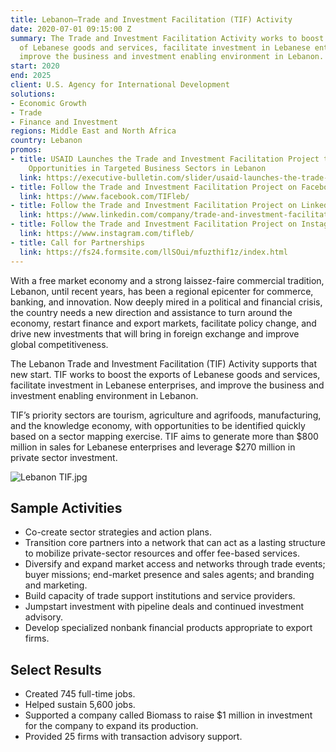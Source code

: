 ```yaml
---
title: Lebanon—Trade and Investment Facilitation (TIF) Activity
date: 2020-07-01 09:15:00 Z
summary: The Trade and Investment Facilitation Activity works to boost the exports
  of Lebanese goods and services, facilitate investment in Lebanese enterprises, and
  improve the business and investment enabling environment in Lebanon.
start: 2020
end: 2025
client: U.S. Agency for International Development
solutions:
- Economic Growth
- Trade
- Finance and Investment
regions: Middle East and North Africa
country: Lebanon
promos:
- title: USAID Launches the Trade and Investment Facilitation Project to Enhance Economic
    Opportunities in Targeted Business Sectors in Lebanon
  link: https://executive-bulletin.com/slider/usaid-launches-the-trade-and-investment-facilitation-tif-project-to-enhance-economic-opportunities-in-targeted-business-sectors-in-lebanon
- title: Follow the Trade and Investment Facilitation Project on Facebook
  link: https://www.facebook.com/TIFleb/
- title: Follow the Trade and Investment Facilitation Project on LinkedIn
  link: https://www.linkedin.com/company/trade-and-investment-facilitation-project/
- title: Follow the Trade and Investment Facilitation Project on Instagram
  link: https://www.instagram.com/tifleb/
- title: Call for Partnerships
  link: https://fs24.formsite.com/llSOui/mfuzthif1z/index.html
---
```


With a free market economy and a strong laissez-faire commercial tradition, Lebanon, until recent years, has been a regional epicenter for commerce, banking, and innovation. Now deeply mired in a political and financial crisis, the country needs a new direction and assistance to turn around the economy, restart finance and export markets, facilitate policy change, and drive new investments that will bring in foreign exchange and improve global competitiveness. 

The Lebanon Trade and Investment Facilitation (TIF) Activity supports that new start. TIF works to boost the exports of Lebanese goods and services, facilitate investment in Lebanese enterprises, and improve the business and investment enabling environment in Lebanon.
 
TIF’s priority sectors are tourism, agriculture and agrifoods, manufacturing, and the knowledge economy, with opportunities to be identified quickly based on a sector mapping exercise. TIF aims to generate more than $800 million in sales for Lebanese enterprises and leverage $270 million in private sector investment. 

![Lebanon TIF.jpg](/uploads/Lebanon%20TIF.jpg)

## Sample Activities

* Co-create sector strategies and action plans.
* Transition core partners into a network that can act as a lasting structure to mobilize private-sector resources and offer fee-based services.
* Diversify and expand market access and networks through trade events; buyer missions; end-market presence and sales agents; and branding and marketing.
* Build capacity of trade support institutions and service providers.
* Jumpstart investment with pipeline deals and continued investment advisory.
* Develop specialized nonbank financial products appropriate to export firms. 

## Select Results

* Created 745 full-time jobs. 
* Helped sustain 5,600 jobs.
* Supported a company called Biomass to raise $1 million in investment for the company to expand its production.
* Provided 25 firms with transaction advisory support.